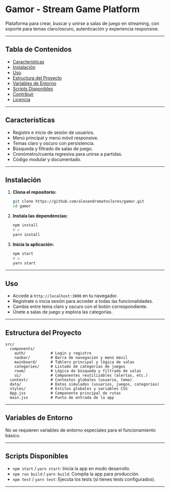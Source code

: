 # Gamor - Stream Game Platform

Plataforma para crear, buscar y unirse a salas de juego en streaming, con soporte para temas claro/oscuro, autenticación y experiencia responsive.

---

## Tabla de Contenidos

- [Características](#características)
- [Instalación](#instalación)
- [Uso](#uso)
- [Estructura del Proyecto](#estructura-del-proyecto)
- [Variables de Entorno](#variables-de-entorno)
- [Scripts Disponibles](#scripts-disponibles)
- [Contribuir](#contribuir)
- [Licencia](#licencia)

---

## Características

- Registro e inicio de sesión de usuarios.
- Menú principal y menú móvil responsive.
- Temas claro y oscuro con persistencia.
- Búsqueda y filtrado de salas de juego.
- Cronómetro/cuenta regresiva para unirse a partidas.
- Código modular y documentado.

---

## Instalación

1. **Clona el repositorio:**
   ```bash
   git clone https://github.com/alexandromatoslores/gamor.git
   cd gamor
   ```

2. **Instala las dependencias:**
   ```bash
   npm install
   # o
   yarn install
   ```

3. **Inicia la aplicación:**
   ```bash
   npm start
   # o
   yarn start
   ```

---

## Uso

- Accede a `http://localhost:3000` en tu navegador.
- Regístrate o inicia sesión para acceder a todas las funcionalidades.
- Cambia entre tema claro y oscuro con el botón correspondiente.
- Únete a salas de juego y explora las categorías.

---

## Estructura del Proyecto

```
src/
  components/
    auth/           # Login y registro
    navbar/         # Barra de navegación y menú móvil
    mainboard/      # Tablero principal y lógica de salas
    categories/     # Listado de categorías de juegos
    room/           # Lógica de búsqueda y filtrado de salas
    ui/             # Componentes reutilizables (alertas, etc.)
  context/          # Contextos globales (usuario, tema)
  data/             # Datos simulados (usuarios, juegos, categorías)
  styles/           # Estilos globales y variables CSS
  App.jsx           # Componente principal de rutas
  main.jsx          # Punto de entrada de la app
```

---

## Variables de Entorno

No se requieren variables de entorno especiales para el funcionamiento básico.

---

## Scripts Disponibles

- `npm start` / `yarn start`: Inicia la app en modo desarrollo.
- `npm run build` / `yarn build`: Compila la app para producción.
- `npm test` / `yarn test`: Ejecuta los tests (si tienes tests configurados).

---

